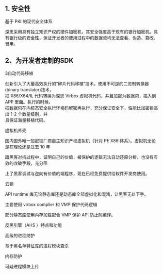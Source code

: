 ## 1. 安全性

基于 PKI 的现代安全体系

深思采用具有独立知识产权的硬件加密机，其安全强度高于现有的银行加密机。具有银行级的安全性，保证开发者的使用过程中的数据流均无法查看、伪造、篡改、冒用。

## 2、为开发者定制的SDK

3自动代码移植

创新引入了大量高效执行的“碎片代码移植”技术。使用不可逆的二进制转换器\(binary translator\)技术，  
把 X86/X64/IL 代码转换为深思 Virbox 虚拟机代码，并且加密为数据包，插入到 APP 里面。执行的时候，  
把数据包在内核态安全执行环境码解密再执行，充分保证安全下，性能比加密锁高出 1-2 个数量级别，并  
且保证海量移植代码。

虚拟机外壳

国内国外唯一加密锁厂商自主知识产权虚拟机（针对 PE X86 体系）。虚拟机无论是在理论还是过去 10 年

跟黑客对抗过程中，证明自己的价值，被保护的逻辑无法自动还原分析，也没有有效的攻破手段，充分阻

止了黑客调试与逆向有价值的端程序，现在已经免费提供给软件开发商使用。

云锁

API runtime 库无论静态库还是动态库全部虚拟化和混淆，让黑客无处下手。

主要使用 virbox complier 和 VMP 保护代码逻辑

部分静态库使用内存加载配合 VMP 保护 API 防止防编译。

反黑引擎（AHS ）特点和功能

高级的进程防护

基于黑名单特征库的进程模块查杀

内存防护

可疑进程模块上传

